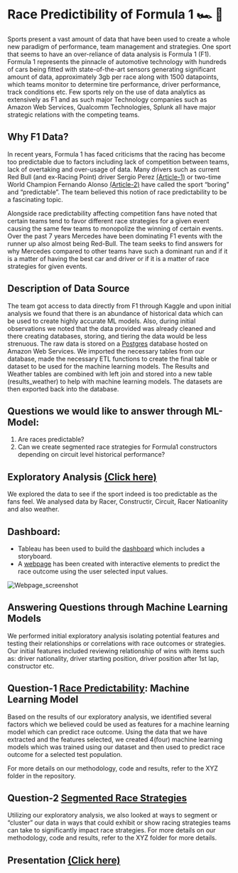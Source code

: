 # Race Predictibility of Formula 1 :racing_car: :checkered_flag:

Sports present a vast amount of data that have been used to create a whole new paradigm of performance, team management and strategies. One sport that seems to have an over-reliance of data analysis is Formula 1 (F1). Formula 1 represents the pinnacle of automotive technology with hundreds of cars being fitted with state-of-the-art sensors generating significant amount of data, approximately 3gb per race along with 1500 datapoints, which teams monitor to determine tire performance, driver performance, track conditions etc. Few sports rely on the use of data analytics as extensively as F1 and as such major Technology companies such as Amazon Web Services, Qualcomm Technologies, Splunk all have major strategic relations with the competing teams. 

## Why F1 Data?
In recent years, Formula 1 has faced criticisms that the racing has become too predictable due to factors including lack of competition between teams, lack of overtaking and over-usage of data. Many drivers such as current Red Bull (and ex-Racing Point) driver Sergio Perez [(Article-1)](https://www.dailymail.co.uk/sport/formulaone/article-7192379/F1-far-boring-Sergio-Perez-takes-aim-lack-competition-dull-predictable-races.html) or two-time World Champion Fernando Alonso [(Article-2)](https://www.autosport.com/f1/news/predictable-f1-will-never-change-says-mclarens-fernando-alonso-5320449/5320449/)  have called the sport “boring” and “predictable”. The team believed this notion of race predictability to be a fascinating topic. 

Alongside race predictability affecting competition fans have noted that certain teams tend to favor different race strategies for a given event causing the same few teams to monopolize the winning of certain events. Over the past 7 years Mercedes have been dominating F1 events with the runner up also almost being Red-Bull. The team seeks to find answers for why Mercedes compared to other teams have such a dominant run and if it is a matter of having the best car and driver or if it is a matter of race strategies for given events. 

## Description of Data Source
The team got access to data directly from F1 through Kaggle and upon initial analysis we found that there is an abundance of historical data which can be used to create highly accurate ML models. Also, during initial observations we noted that the data provided was already cleaned and there creating databases, storing, and tiering the data would be less strenuous. The raw data is stored on a [Postgres](https://github.com/Vignesh-Bala11/Capstone-Project/blob/main/SQL_Connection/Sql_Connection.ipynb) database hosted on Amazon Web Services. We imported the necessary tables from our database, made the necessary ETL functions to create the final table or dataset to be used for the machine learning models. The Results and Weather tables are combined with left join and stored into a new table (results_weather) to help with machine learning models. The datasets are then exported back into the database. 

## Questions we would like to answer through ML-Model:

1) Are races predictable?
2) Can we create segmented race strategies for Formula1 constructors depending on circuit level historical performance?

## Exploratory Analysis [(Click here)](https://github.com/Vignesh-Bala11/Capstone-Project/tree/main/Exploratory_Analysis#race-predictibility-of-formula-1-racing_car-checkered_flag)
We explored the data to see if the sport indeed is too predictable as the fans feel. We analysed data by Racer, Constructir, Circuit, Racer Natioanlity and also weather. 

## Dashboard:
- Tableau has been used to build the [dashboard](https://public.tableau.com/views/ProjectDashboard_16276241496350/Storyboard?:language=en-US&publish=yes&:display_count=n&:origin=viz_share_link) which includes a storyboard.
- A [webpage](https://github.com/Vignesh-Bala11/Capstone-Project/tree/main/Dashboard/Webpage) has been created with interactive elements to predict the race outcome using the user selected input values.

![Webpage_screenshot](https://user-images.githubusercontent.com/74985818/127781659-21f78bec-46e7-47d5-8014-c6d1a53bf8bb.png)

## Answering Questions through Machine Learning Models

We performed initial exploratory analysis isolating potential features and testing their relationships or correlations with race outcomes or strategies. Our initial features included reviewing relationship of wins with items such as: driver nationality, driver starting position, driver position after 1st lap, constructor etc. 

## Question-1 [Race Predictability](https://github.com/Vignesh-Bala11/Capstone-Project/tree/main/Machine%20Learning%20Model/Q1.Race%20Predictability): Machine Learning Model

Based on the results of our exploratory analysis, we identified several factors which we believed could be used as features for a machine learning model which can predict race outcome. Using the data that we have extracted and the features selected, we created 4(four) machine learning models which was trained using our dataset and then used to predict race outcome for a selected test population. 

For more details on our methodology, code and results, refer to the XYZ folder in the repository. 


## Question-2 [Segmented Race Strategies](https://github.com/Vignesh-Bala11/Capstone-Project/tree/main/Machine%20Learning%20Model/Q2.Segmented%20Strategies)

Utilizing our exploratory analysis, we also looked at ways to segment or “cluster” our data in ways that could exhibit or show racing strategies teams can take to significantly impact race strategies. For more details on our methodology, code and results, refer to the XYZ folder for more details.

## Presentation [(Click here)](https://docs.google.com/presentation/d/1suKeNaafK2tlnj5kwkuA4b7zmjkAPdLwKHHvcHoQShQ/edit?usp=sharing)
